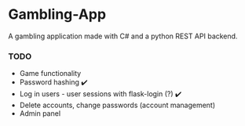 # Gambling-App
A gambling application made with C# and a python REST API backend.

### TODO
- Game functionality
- Password hashing ✔️
- Log in users - user sessions with flask-login (?) ✔️
- Delete accounts, change passwords (account management)
- Admin panel


